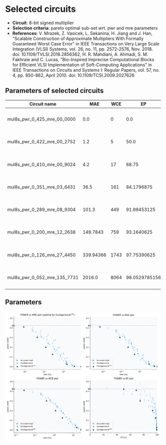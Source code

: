
Selected circuits
===================
 - **Circuit**: 8-bit signed multiplier
 - **Selection criteria**: pareto optimal sub-set wrt. pwr and mre parameters
 - **References**: V. Mrazek, Z. Vasicek, L. Sekanina, H. Jiang and J. Han, "Scalable Construction of Approximate Multipliers With Formally Guaranteed Worst Case Error" in IEEE Transactions on Very Large Scale Integration (VLSI) Systems, vol. 26, no. 11, pp. 2572-2576, Nov. 2018. doi: 10.1109/TVLSI.2018.2856362, H. R. Mahdiani, A. Ahmadi, S. M. Fakhraie and C. Lucas, "Bio-Inspired Imprecise Computational Blocks for Efficient VLSI Implementation of Soft-Computing Applications" in IEEE Transactions on Circuits and Systems I: Regular Papers, vol. 57, no. 4, pp. 850-862, April 2010. doi: 10.1109/TCSI.2009.2027626


Parameters of selected circuits
----------------------------

| Circuit name | MAE | WCE | EP | MRE | Download |
| --- |  --- | --- | --- | --- | --- | 
| mul8s_pwr_0_425_mre_00_0000 | 0.0 | 0 | 0.0 | 0.0 |  [Verilog generic](mul8s_pwr_0_425_mre_00_0000_gen.v) [Verilog PDK45](mul8s_pwr_0_425_mre_00_0000_pdk45.v)  [C](mul8s_pwr_0_425_mre_00_0000.c) |
| mul8s_pwr_0_422_mre_00_2752 | 1.2 | 5 | 50.0 | 0.2751742102 |  [Verilog generic](mul8s_pwr_0_422_mre_00_2752_gen.v) [Verilog PDK45](mul8s_pwr_0_422_mre_00_2752_pdk45.v)  [C](mul8s_pwr_0_422_mre_00_2752.c) |
| mul8s_pwr_0_410_mre_00_9024 | 4.2 | 17 | 68.75 | 0.9023975799 |  [Verilog generic](mul8s_pwr_0_410_mre_00_9024_gen.v) [Verilog PDK45](mul8s_pwr_0_410_mre_00_9024_pdk45.v)  [C](mul8s_pwr_0_410_mre_00_9024.c) |
| mul8s_pwr_0_351_mre_03_6431 | 36.5 | 161 | 84.1796875 | 3.6431448323 |  [Verilog generic](mul8s_pwr_0_351_mre_03_6431_gen.v) [Verilog PDK45](mul8s_pwr_0_351_mre_03_6431_pdk45.v)  [C](mul8s_pwr_0_351_mre_03_6431.c) |
| mul8s_pwr_0_289_mre_08_9304 | 101.3 | 449 | 91.89453125 | 8.9304206615 |  [Verilog generic](mul8s_pwr_0_289_mre_08_9304_gen.v) [Verilog PDK45](mul8s_pwr_0_289_mre_08_9304_pdk45.v)  [C](mul8s_pwr_0_289_mre_08_9304.c) |
| mul8s_pwr_0_200_mre_12_2638 | 149.7843 | 759 | 93.1640625 | 12.2637692389 |  [Verilog generic](mul8s_pwr_0_200_mre_12_2638_gen.v) [Verilog PDK45](mul8s_pwr_0_200_mre_12_2638_pdk45.v)  [C](mul8s_pwr_0_200_mre_12_2638.c) |
| mul8s_pwr_0_126_mre_27_4450 | 339.94366 | 1743 | 97.75390625 | 27.4449954193 |  [Verilog generic](mul8s_pwr_0_126_mre_27_4450_gen.v) [Verilog PDK45](mul8s_pwr_0_126_mre_27_4450_pdk45.v)  [C](mul8s_pwr_0_126_mre_27_4450.c) |
| mul8s_pwr_0_052_mre_135_7731 | 2016.0 | 8064 | 98.0529785156 | 135.7731035 |  [Verilog generic](mul8s_pwr_0_052_mre_135_7731_gen.v) [Verilog PDK45](mul8s_pwr_0_052_mre_135_7731_pdk45.v)  [C](mul8s_pwr_0_052_mre_135_7731.c) |
    
Parameters
--------------
![Parameters figure](fig.png)
             